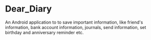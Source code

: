 # Dear_Diary
An Android application to to save important information, like friend's information, bank account information, journals, send information, set birthday and anniversary reminder etc.
